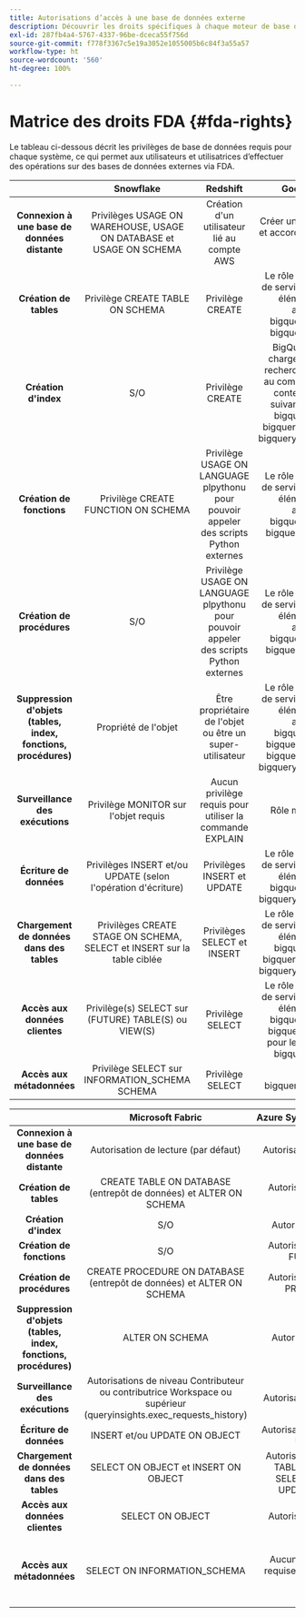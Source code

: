 ```yaml
---
title: Autorisations d’accès à une base de données externe
description: Découvrir les droits spécifiques à chaque moteur de base de données
exl-id: 287fb4a4-5767-4337-96be-dceca55f756d
source-git-commit: f778f3367c5e19a3052e1055005b6c84f3a55a57
workflow-type: ht
source-wordcount: '560'
ht-degree: 100%

---
```


# Matrice des droits FDA {#fda-rights}

Le tableau ci-dessous décrit les privilèges de base de données requis pour chaque système, ce qui permet aux utilisateurs et utilisatrices d’effectuer des opérations sur des bases de données externes via FDA.

|   | Snowflake | Redshift | Google BigQuery | Databricks |
|:-:|:-:|:-:|:-:|:-:|
| **Connexion à une base de données distante** | Privilèges USAGE ON WAREHOUSE, USAGE ON DATABASE et USAGE ON SCHEMA | Création d&#39;un utilisateur lié au compte AWS | Créer un compte de service et accorder l’accès principal au projet | Privilège USE CATALOG sur Catalog et privilège CAN_USE sur SQL Warehouse |
| **Création de tables** | Privilège CREATE TABLE ON SCHEMA  | Privilège CREATE | Le rôle affecté au compte de service doit contenir les éléments suivants : autorisations bigquery.jobs.create et bigquery.tables.create. | Privilèges USE SCHEMA et CREATE TABLE |
| **Création d&#39;index** | S/O | Privilège CREATE | BigQuery ne prend en charge que les index de recherche. Le rôle affecté au compte de service doit contenir les éléments suivants : autorisations bigquery.jobs.create, bigquery.tables.getData et bigquery.tables.createIndex. | S/O |
| **Création de fonctions** | Privilège CREATE FUNCTION ON SCHEMA | Privilège USAGE ON LANGUAGE plpythonu pour pouvoir appeler des scripts Python externes | Le rôle affecté au compte de service doit contenir les éléments suivants : autorisations bigquery.jobs.create et bigquery.routines.create. | Privilège CREATE FUNCTION |
| **Création de procédures** | S/O | Privilège USAGE ON LANGUAGE plpythonu pour pouvoir appeler des scripts Python externes | Le rôle affecté au compte de service doit contenir les éléments suivants : autorisations bigquery.jobs.create et bigquery.routines.create. |  S/O |
| **Suppression d&#39;objets (tables, index, fonctions, procédures)** | Propriété de l&#39;objet | Être propriétaire de l&#39;objet ou être un super-utilisateur | Le rôle affecté au compte de service doit contenir les éléments suivants : autorisations bigquery.jobs.create, bigquery.routines.delete, bigquery.tables.delete et bigquery.tables.deleteIndex. |
| **Surveillance des exécutions** | Privilège MONITOR sur l&#39;objet requis | Aucun privilège requis pour utiliser la commande EXPLAIN | Rôle monitoring.viewer | Privilège CAN_VIEW |
| **Écriture de données** | Privilèges INSERT et/ou UPDATE (selon l&#39;opération d&#39;écriture) | Privilèges INSERT et UPDATE | Le rôle affecté au compte de service doit contenir les éléments suivants : bigquery.jobs.create et bigquery.tables.updateData. | Privilège MODIFY |
| **Chargement de données dans des tables** | Privilèges CREATE STAGE ON SCHEMA, SELECT et INSERT sur la table ciblée | Privilèges SELECT et INSERT | Le rôle affecté au compte de service doit contenir les éléments suivants : bigquery.jobs.create, bigquery.tables.getData et bigquery.tables.updateData. | Privilèges SELECT et MODIFY |
| **Accès aux données clientes** | Privilège(s) SELECT sur (FUTURE) TABLE(S) ou VIEW(S) | Privilège SELECT | Le rôle affecté au compte de service doit contenir les éléments suivants : bigquery.jobs.create et bigquery.tables.getData pour les tables ou le rôle bigquery.dataViewer. | Privilège SELECT |
| **Accès aux métadonnées** | Privilège SELECT sur INFORMATION_SCHEMA SCHEMA | Privilège SELECT | Rôle bigquery.metadataViewer | Privilège SELECT sur INFORMATION_SCHEMA SCHEMA |


|   | Microsoft Fabric | Azure Synapse Analytics | Vertica |
|:-:|:-:|:-:|:-:|
| **Connexion à une base de données distante** | Autorisation de lecture (par défaut) | Autorisation CONNECT | Aucun privilège requis |
| **Création de tables** | CREATE TABLE ON DATABASE (entrepôt de données) et ALTER ON SCHEMA | Autorisation CREATE TABLE | Privilège CREATE ON SCHEMA |
| **Création d&#39;index** | S/O | Autorisation ALTER | S/O |
| **Création de fonctions** | S/O | Autorisation CREATE FUNCTION | Privilège CREATE ON SCHEMA |
| **Création de procédures** | CREATE PROCEDURE ON DATABASE (entrepôt de données) et ALTER ON SCHEMA | Autorisation CREATE PROCEDURE | Privilège CREATE ON SCHEMA |
| **Suppression d&#39;objets (tables, index, fonctions, procédures)** | ALTER ON SCHEMA | Autorisation ALTER | Propriété de l’objet ou autorisation DROP sur l’objet |
| **Surveillance des exécutions** | Autorisations de niveau Contributeur ou contributrice Workspace ou supérieur (queryinsights.exec_requests_history) | Autorisation CONTROL | Aucun privilège requis pour utiliser l’instruction EXPLAIN |
| **Écriture de données** | INSERT et/ou UPDATE ON OBJECT | Autorisations INSERT et UPDATE | Privilèges INSERT et UPDATE |
| **Chargement de données dans des tables** | SELECT ON OBJECT et INSERT ON OBJECT | Autorisations CREATE TABLE, EXECUTE, SELECT, INSERT, UPDATE, ALTER | Privilège INSERT sur la table, privilège USAGE sur le schéma |
| **Accès aux données clientes** | SELECT ON OBJECT | Autorisation SELECT | Privilège SELECT |
| **Accès aux métadonnées** | SELECT ON INFORMATION_SCHEMA | Aucune autorisation requise pour décrire la table | USAGE ON SCHEMA, SELECT sur TABLE et également les privilèges sur les tables v_catalog.columns et v_catalog.view_columns |

